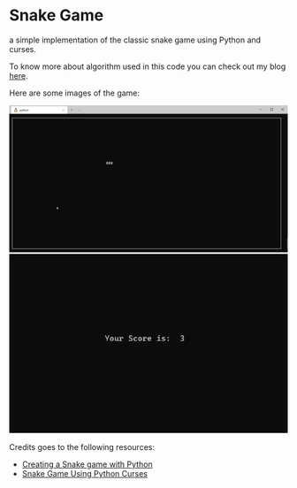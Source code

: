 # Snake Game

a simple implementation of the classic snake game using Python and curses.

To know more about algorithm used in this code you can check out my blog [here](https://danaabbadi.github.io/Reading-Notes-for-Advanced-Software-Development-in-Python-Course/snake_game).

Here are some images of the game:

![termina](/assets/terminal.PNG)
![termina](/assets/score.PNG)


Credits goes to the following resources:

* [Creating a Snake game with Python](https://www.youtube.com/watch?v=rbasThWVb-c&list=LLMgJMNKBk5f0NyRoijg6I5g)
* [Snake Game Using Python Curses](https://theailearner.com/2019/03/10/snake-game-using-python-curses/)
  

